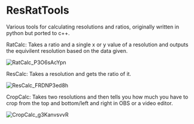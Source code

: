 # ResRatTools
Various tools for calculating resolutions and ratios, originally written in python but ported to c++.

RatCalc: Takes a ratio and a single x or y value of a resolution and outputs the equivilent resolution based on the data given.

![RatCalc_P3O6sAcYpn](https://user-images.githubusercontent.com/26724236/147045209-b56b3d54-7a93-4711-8469-61a8ae9af360.png)


ResCalc: Takes a resolution and gets the ratio of it.

![ResCalc_FRDNP3ed8h](https://user-images.githubusercontent.com/26724236/147045173-21111b8d-84be-43a6-bc51-c1f9af89bd3e.png)

CropCalc: Takes two resolutions and then tells you how much you have to crop from the top and bottom/left and right in OBS or a video editor.

![CropCalc_g3KanvsvvR](https://user-images.githubusercontent.com/26724236/147045156-0c46f1bf-63ac-44db-a2d8-0c42e629acff.png)
